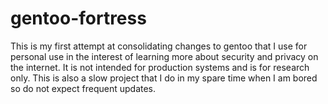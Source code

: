 # gentoo-fortress
This is my first attempt at consolidating changes to gentoo that I use for personal use in the interest of learning more about security and privacy on the internet. It is not intended for production systems and is for research only. This is also a slow project that I do in my spare time when I am bored so do not expect frequent updates.
